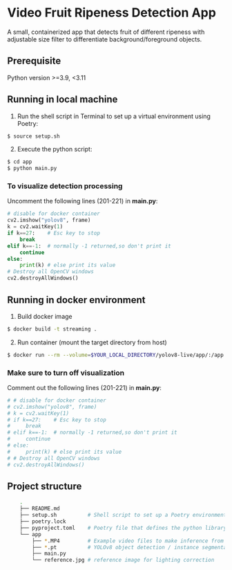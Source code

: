 Video Fruit Ripeness Detection App
==================================

A small, containerized app that detects fruit of different ripeness with adjustable size filter to differentiate background/foreground objects.


## Prerequisite

Python version >=3.9, <3.11


## Running in local machine

1. Run the shell script in Terminal to set up a virtual environment using Poetry:

```bash
$ source setup.sh
```

2. Execute the python script:

```bash
$ cd app
$ python main.py
```

### To visualize detection processing 

Uncomment the following lines (201-221) in **main.py**:

```python
# disable for docker container
cv2.imshow("yolov8", frame)
k = cv2.waitKey(1)
if k==27:    # Esc key to stop
    break
elif k==-1:  # normally -1 returned,so don't print it
    continue
else:
    print(k) # else print its value
# Destroy all OpenCV windows
cv2.destroyAllWindows() 
```

## Running in docker environment

1. Build docker image

```bash
$ docker build -t streaming .
```

2. Run container (mount the target directory from host)

```bash
$ docker run --rm --volume=$YOUR_LOCAL_DIRECTORY/yolov8-live/app/:/app -i streaming
```

### Make sure to turn off visualization 

Comment out the following lines (201-221) in **main.py**:

```python
# # disable for docker container
# cv2.imshow("yolov8", frame)
# k = cv2.waitKey(1)
# if k==27:    # Esc key to stop
#     break
# elif k==-1:  # normally -1 returned,so don't print it
#     continue
# else:
#     print(k) # else print its value
# # Destroy all OpenCV windows
# cv2.destroyAllWindows() 
```


## Project structure

```bash
    .
    ├── README.md
    ├── setup.sh          # Shell script to set up a Poetry environment
    ├── poetry.lock      
    ├── pyproject.toml    # Poetry file that defines the python library dependencies
    └── app              
        ├── *.MP4         # Example video files to make inference from
        ├── *.pt          # YOLOv8 object detection / instance segmentation model
        ├── main.py
        └── reference.jpg # reference image for lighting correction
```
